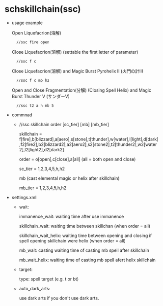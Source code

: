 # schskillchain(ssc)
- usage example

  Open Liquefacrion(溶解)

        //ssc fire open

  Close Liquefacrion(溶解) (settable the first letter of parameter)

        //ssc f c

  Close Liquefacrion(溶解) and Magic Burst Pyrohelix II (火門の計II)

        //ssc f c mb h2 

  Open and Close Fragmentation(分解) (Closing Spell Helix) and Magic Burst Thunder V (サンダーV)

        //ssc t2 a h mb 5

- commnad

  - //ssc skillchain order [sc_tier] [mb] [mb_tier]

    skillchain = f[fire],b[blizzard],a[aero],s[stone],t[thunder],w[water],l[light],d[dark],f2[fire2],b2[blizzard2],a2[aero2],s2[stone2],t2[thunder2],w2[water2],l2[light2],d2[dark2]

    order = o[open],c[close],a[all] (all = both open and close)

    sc_tier = 1,2,3,4,5,h,h2

    mb (cast elemental magic or helix after skillchain)

    mb_tier = 1,2,3,4,5,h,h2

- settings.xml
  - wait:

    immanence_wait: waiting time after use immanence

    skillchain_wait: waiting time between skillchan (when order = all)

    skillchain_wait_helix: waiting time between opening and closing if spell opening skillchain were helix (when order = all)

    mb_wait: casting waiting time of casting mb spell after skillchain 

    mb_wait_helix: waiting time of casting mb spell afert helix skillchain

  - target:

    type: spell target (e.g. t or bt)

  - auto_dark_arts:
  
    use dark arts if you don't use dark arts.
